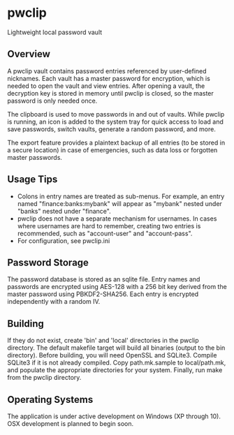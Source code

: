 # pwclip
Lightweight local password vault

Overview
--------
A pwclip vault contains password entries referenced by user-defined nicknames. Each vault has a master password for encryption, which is needed to open the vault and view entries. After opening a vault, the decryption key is stored in memory until pwclip is closed, so the master password is only needed once.

The clipboard is used to move passwords in and out of vaults. While pwclip is running, an icon is added to the system tray for quick access to load and save passwords, switch vaults, generate a random password, and more.

The export feature provides a plaintext backup of all entries (to be stored in a secure location) in case of emergencies, such as data loss or forgotten master passwords.

Usage Tips
----------
* Colons in entry names are treated as sub-menus. For example, an entry named "finance:banks:mybank" will appear as "mybank" nested under "banks" nested under "finance".
* pwclip does not have a separate mechanism for usernames. In cases where usernames are hard to remember, creating two entries is recommended, such as "account-user" and "account-pass".
* For configuration, see pwclip.ini

Password Storage
----------------
The password database is stored as an sqlite file. Entry names and passwords are encrypted using AES-128 with a 256 bit key derived from the master password using PBKDF2-SHA256. Each entry is encrypted independently with a random IV.

Building
--------
If they do not exist, create 'bin' and 'local' directories in the pwclip directory. The default makefile target will build all binaries (output to the bin directory). Before building, you will need OpenSSL and SQLite3. Compile SQLite3 if it is not already compiled. Copy path.mk.sample to local/path.mk, and populate  the appropriate directories for your system. Finally, run make from the pwclip directory.

Operating Systems
-----------------
The application is under active development on Windows (XP through 10). OSX development is planned to begin soon.